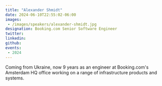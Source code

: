 ```yaml
---
title: "Alexander Shmidt"
date: 2024-06-10T22:55:02-06:00
images: 
 - /images/speakers/alexander-shmidt.jpg
designation: Booking.com Senior Software Engineer
twitter: 
linkedin: 
github: 
events:
 - 2024
---
```


Coming from Ukraine, now 9 years as an engineer at Booking.com's Amsterdam HQ office working on a range of infrastructure products and systems.


